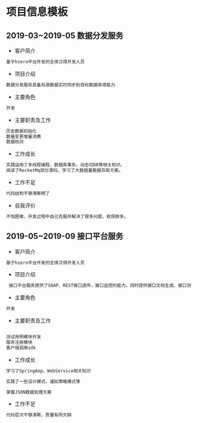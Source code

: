 # 项目信息模板

## 2019-03~2019-05 数据分发服务

- 客户简介

```xml
基于hzero平台开发的全体汉得开发人员
```

- 项目介绍

```xml
数据分发服务具备将源数据实时同步到目标数据库得能力
```

- 主要角色

```xml
开发
```

- 主要职责及工作

```xml
历史数据初始化  
数量变更增量消费  
数据核对
```

- 工作成长

```xml
实践运用了多线程编程、数据库事务、动态切DB等相关知识。  
阅读了RocketMq部分源码、学习了大数据量数据存取方案。  
```

- 工作不足

```xml
代码结构不够清晰明了
```

- 自我评价

```xml
不怕困难，开发过程中自己克服并解决了很多问题，收获颇多。
```

## 2019-05~2019-09 接口平台服务

- 客户简介

```xml
基于hzero平台开发的全体汉得开发人员
```

- 项目介绍

```xml
 接口平台服务提供了SOAP、REST接口透传，接口监控的能力。同时提供接口文档生成、接口测试执行，接口健康状态检查等功能。
```

- 主要角色

```xml
开发
```

- 主要职责及工作

```xml

测试用例模块开发  
服务注册模块  
客户端调用sdk  

```

- 工作成长

```xml
学习了SpringAop、WebService相关知识  

实践了一些设计模式，诸如策略模式等

掌握JSON数据处理方案

```

- 工作不足

```xml
代码层次不够清晰、质量有所欠缺
```

